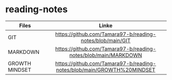 # reading-notes

| Files    |      Linke    | 
|----------|:-------------:|
|   GIT    |  https://github.com/Tamara97-b/reading-notes/blob/main/GIT |
| MARKDOWN |  https://github.com/Tamara97-b/reading-notes/blob/main/MARKDOWN   |
| GROWTH MINDSET | https://github.com/Tamara97-b/reading-notes/blob/main/GROWTH%20MINDSET |
